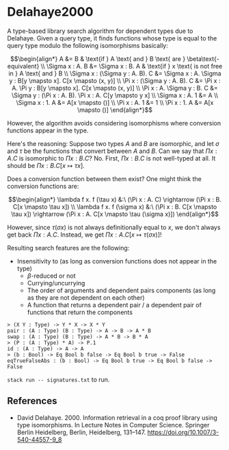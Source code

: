 # Delahaye2000

A type-based library search algorithm for dependent types due to Delahaye.
Given a query type, it finds functions whose type is equal to the query type modulo the following isomorphisms basically:

```math
\begin{align*}
  A &= B & \text{if } A \text{ and } B \text{ are } \beta\text{-equivalent} \\
  \Sigma x : A. B &= \Sigma x : B. A & \text{if } x \text{ is not free in } A \text{ and } B \\
  \Sigma x : (\Sigma y : A. B). C &= \Sigma x : A. \Sigma y : B[y \mapsto x]. C[x \mapsto (x, y)] \\
  \Pi x : (\Sigma y : A. B). C &= \Pi x : A. \Pi y : B[y \mapsto x]. C[x \mapsto (x, y)] \\
  \Pi x : A. \Sigma y : B. C &= \Sigma y : (\Pi x : A. B). \Pi x : A. C[y \mapsto y x] \\
  \Sigma x : A. 1 &= A \\
  \Sigma x : 1. A &= A[x \mapsto ()] \\
  \Pi x : A. 1 &= 1 \\
  \Pi x : 1. A &= A[x \mapsto ()]
\end{align*}
```

However, the algorithm avoids considering isomorphisms where conversion functions appear in the type.

Here's the reasoning:
Suppose two types $A$ and $B$ are isomorphic, and let $\sigma$ and $\tau$ be the functions that convert between $A$ and $B$.
Can we say that $\Pi x : A. C$ is isomorphic to $\Pi x : B. C$? No. First, $\Pi x : B. C$ is not well-typed at all. It should be $\Pi x : B. C[x \mapsto \tau x]$.

Does a conversion function between them exist?
One might think the conversion functions are:

```math
\begin{align*}
  \lambda f x. f (\tau x) &:\ (\Pi x : A. C) \rightarrow (\Pi x : B. C[x \mapsto \tau x]) \\
  \lambda f x. f (\sigma x) &:\ (\Pi x : B. C[x \mapsto \tau x]) \rightarrow (\Pi x : A. C[x \mapsto \tau (\sigma x)])
\end{align*}
```

However, since $\tau (\sigma x)$ is not always definitionally equal to $x$, we don't always get back $\Pi x : A. C$. Instead, we get $\Pi x : A. C[x \mapsto \tau (\sigma x)]$!

Resulting search features are the following:

- Insensitivity to (as long as conversion functions does not appear in the type)
  - $\beta$-reduced or not
  - Currying/uncurrying
  - The order of arguments and dependent pairs components (as long as they are not dependent on each other)
  - A function that returns a dependent pair / a dependent pair of functions that return the components

```text
> (X Y : Type) -> Y * X -> X * Y
pair : (A : Type) (B : Type) -> A -> B -> A * B
swap : (A : Type) (B : Type) -> A * B -> B * A
> (P : (A : Type) * A) -> P.1
id : (A : Type) -> A -> A
> (b : Bool) -> Eq Bool b false -> Eq Bool b true -> False
eqTrueFalseAbs : (b : Bool) -> Eq Bool b true -> Eq Bool b false -> False
```

`stack run -- signatures.txt` to run.

## References

- David Delahaye. 2000. Information retrieval in a coq proof library using type isomorphisms. In Lecture Notes in Computer Science. Springer Berlin Heidelberg, Berlin, Heidelberg, 131–147. https://doi.org/10.1007/3-540-44557-9_8
